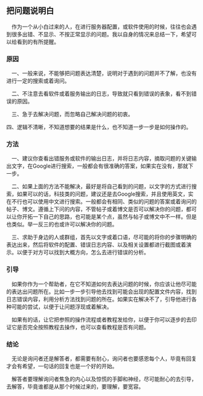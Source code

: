 ## 把问题说明白

&ensp;&ensp;作为一个从小白过来的人，在进行服务器配置，或软件使用的时候，往往也会遇到很多出错、不显示、不按正常显示的问题。我以自身的情况来总结一下，希望可以给看到的有所提醒。

### 原因

&ensp;&ensp;一、一般来说，不能够把问题表达清楚，说明对于遇到的问题并不了解，也没有进行一定的搜索或着询问。

&ensp;&ensp;二、不注意去看软件或着服务输出的日志，导致就只看到错误的表象，看不到错误的原因。

&ensp;&ensp;三、急于去解决问题，而忽略自己解决问题的初衷。

四、逻辑不清晰，不知道想要的结果是什么，也不知道一步一步是如何操作的。

### 方法

&ensp;&ensp;一、建议你查看出错服务或软件的输出日志，并将日志内容，摘取问题的关键输出文字，在Google进行搜索，一般都会有很准确的答案，如果实在没有，那就下一步。

&ensp;&ensp;二、如果上面的方法不能解决，最好是将自己看到的问题，以文字的方式进行搜索，如果可以的话，科技类的问题，建议还是去Google搜索，并且使用英文，实在不行也可以使用中文进行搜索。一般都会有相同、类似的问题的答案或着询问的帖子、博文。遵循上下问的内容，不管帖子或着博文是否可以解决你的问题，都可以让你开拓一下自己的思路，也可能是某个点，虽然与帖子或博文中不一样。但是也类似。举一反三的也或许可以解决你的问题。

&ensp;&ensp;三、求助于身边的人或群组，首先以文字或着口语，尽可能的将你的步骤明确的表达出来，然后将软件的配置、错误日志内容、以及相关设置都进行截图或着演示。以便于对方可以找到大概方向，怎么去进行错误的分析。

### 引导

&ensp;&ensp;如果你作为一个帮助者，在它不知道如何去表达问题的时候，你应该让他尽可能的表达出问题所在。比如一步一步引导他去找到可能会出现的配置文件内容，找到日志错误内容，利用分析方法找到问题的所在。如果实在解决不了，引导他进行各种可能的尝试，以便于让问题浮现或着解决。

&ensp;&ensp;如果有的话，让它把参照的操作流程或者教程发给你，以便于你可以逐步的去印证它是否完全按照教程去操作，也可以查看教程是否有问题。

### 结论

&ensp;&ensp;无论是询问者还是解答者，都需要有耐心，询问者也要感恩每个人，毕竟有回复才会有希望，一句话的回复也是一个好的开始。

&ensp;&ensp;解答者要理解询问者焦急的内心以及惊慌的手脚和神经，尽可能耐心的去引导，去解答，毕竟谁都是从那个时候过来的，要理解，要宽容。


